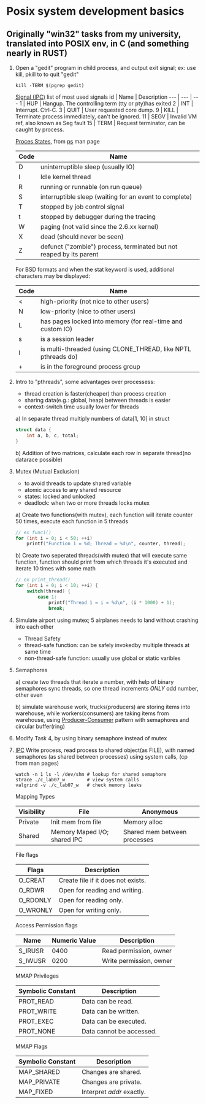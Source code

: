 # Posix system development basics

## Originally "win32" tasks from my university, translated into POSIX env, in C (and something nearly in RUST)

1. Open a "gedit" program in child process, and output exit signal; ex: use kill, pkill to to quit "gedit"

    ```console
    kill -TERM $(pgrep gedit)
    ```

    [Signal (IPC)](https://en.wikipedia.org/wiki/Signal_(IPC)) list of most used signals
    id | Name | Description
    --- | --- | ---
    1 | HUP  | Hangup. The controlling term (tty or pty)has exited
    2 | INT  | Interrupt. Ctrl-C.
    3 | QUIT | User requested core dump.
    9 | KILL | Terminate process immediately, can't be ignored.
    11 | SEGV | Invalid VM ref, also known as Seg fault
    15 | TERM | Request terminator, can be caught by process.

    [Proces States](https://en.wikipedia.org/wiki/Process_state#Primary_process_states), from [ps](https://en.wikipedia.org/wiki/Ps_(Unix)) man page

    Code | Name
    --- | ---
    D | uninterruptible sleep (usually IO)
    I | Idle kernel thread
    R | running or runnable (on run queue)
    S | interruptible sleep (waiting for an event to complete)
    T | stopped by job control signal
    t | stopped by debugger during the tracing
    W | paging (not valid since the 2.6.xx kernel)
    X | dead (should never be seen)
    Z | defunct ("zombie") process, terminated but not reaped by its parent

    For BSD formats and when the stat keyword is used, additional characters may be displayed:

    Code | Name
    --- | ---
    < | high-priority (not nice to other users)
    N | low-priority (nice to other users)
    L | has pages locked into memory (for real-time and custom IO)
    s | is a session leader
    l | is multi-threaded (using CLONE_THREAD, like NPTL pthreads do)
    \+ | is in the foreground process group

2. Intro to "pthreads", some advantages over processess:
    * thread creation is faster(cheaper) than process creation
    * sharing data(e.g.: global, heap) between threads is easier
    * context-switch time usually lower for threads

    a) In separate thread multiply numbers of data[1, 10] in struct

    ```c
    struct data {
        int a, b, c, total;
    }
    ```

    b) Addition of two matrices, calculate each row in separate thread(no datarace possible)

3. Mutex (Mutual Exclusion)
    * to avoid threads to update shared variable
    * atomic access to any shared resource
    * states: locked and unlocked
    * deadlock: when two or more threads locks mutex

    a) Create two functions(with mutex), each function will iterate counter 50 times, execute each function in 5 threads

    ```c
    // ex func1()
    for (int i = 0; i < 50; ++i)
        printf("Function 1 = %d; Thread = %d\n", counter, thread);
    ```

    b) Create two seperated threads(with mutex) that will execute same function, function should print from which threads it's executed and iterate 10 times with some math

    ```c
    // ex print_thread()
    for (int i = 0; i < 10; ++i) {
        switch(thread) {
            case 1:
                printf("Thread 1 = i = %d\n", (i * 1000) + 1);
                break;
    ```

4. Simulate airport using mutex; 5 airplanes needs to land without crashing into each other
    * Thread Safety
    * thread-safe function: can be safely invokedby multiple threads at same time
    * non-thread-safe function: usually use global or static varibles

5. Semaphores

    a) create two threads that iterate a number, with help of binary semaphores sync threads, so one thread increments *ONLY* odd number, other even

    b) simulate warehouse work, trucks(producers) are storing items into warehouse, while workers(consumers) are taking items from warehouse, using [Producer-Consumer](https://en.wikipedia.org/wiki/Producer%E2%80%93consumer_problem) pattern with semaphores and circular buffer(ring)

6. Modify Task 4, by using binary semaphore instead of mutex

7. [IPC](https://en.wikipedia.org/wiki/Inter-process_communication) Write process, read process to shared object(as FILE), with named semaphores (as shared between processes) using system calls, (cp from man pages)

    ```console
    watch -n 1 ls -l /dev/shm # lookup for shared semaphore
    strace ./c_lab07_w        # view system calls
    valgrind -v ./c_lab07_w   # check memory leaks
    ```

    Mapping Types

    Visibility | File | Anonymous
    -- | -- | --
    Private | Init mem from file | Memory alloc
    Shared | Memory Maped I/O; shared IPC | Shared mem between processes

    File flags

    Flags | Description
    -- | --
    O_CREAT | Create file if it does not exists.
    O_RDWR | Open for reading and writing.
    O_RDONLY | Open for reading only.
    O_WRONLY | Open for writing only.

    Access Permission flags

    Name | Numeric Value | Description
    -- | -- | --
    S_IRUSR | 0400 | Read permission, owner
    S_IWUSR | 0200 | Write permission, owner

    MMAP Privileges

    Symbolic Constant | Description
    -- | --
    PROT_READ | Data can be read.
    PROT_WRITE | Data can be written.
    PROT_EXEC | Data can be executed.
    PROT_NONE | Data cannot be accessed.

    MMAP Flags

    Symbolic Constant | Description
    -- | --
    MAP_SHARED | Changes are shared.
    MAP_PRIVATE | Changes are private.
    MAP_FIXED | Interpret *addr* exactly.
